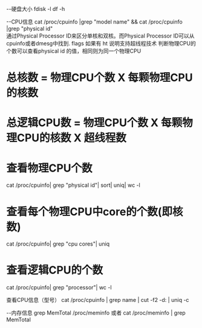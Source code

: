 --硬盘大小
fdisk -l
df -h

--CPU信息
cat /proc/cpuinfo |grep "model name" && cat /proc/cpuinfo |grep "physical id"  
通过Physical Processor ID来区分单核和双核。而Physical Processor ID可以从cpuinfo或者dmesg中找到. flags 如果有 ht 说明支持超线程技术 判断物理CPU的个数可以查看physical id 的值，相同则为同一个物理CPU

# 总核数 = 物理CPU个数 X 每颗物理CPU的核数 
# 总逻辑CPU数 = 物理CPU个数 X 每颗物理CPU的核数 X 超线程数

# 查看物理CPU个数
cat /proc/cpuinfo| grep "physical id"| sort| uniq| wc -l

# 查看每个物理CPU中core的个数(即核数)
cat /proc/cpuinfo| grep "cpu cores"| uniq

# 查看逻辑CPU的个数
cat /proc/cpuinfo| grep "processor"| wc -l

 查看CPU信息（型号）
cat /proc/cpuinfo | grep name | cut -f2 -d: | uniq -c

--内存信息
grep MemTotal /proc/meminfo
或者
cat /proc/meminfo | grep MemTotal

